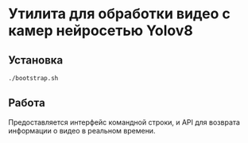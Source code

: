 # Утилита для обработки видео с камер нейросетью Yolov8

## Установка
```bash
./bootstrap.sh
```

## Работа
Предоставляется интерфейс командной строки, и API для возврата информации о видео в реальном времени.
